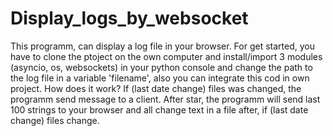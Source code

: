 # Display_logs_by_websocket

This programm, can display a log file in your browser. 
For get started, you have to clone the ptoject on the own computer and install/import 3 modules (asyncio, os, websockets) in your python console
and change the path to the log file in a variable 'filename', also you can integrate this cod in own project.
How does it work? If (last date change) files was changed, the programm send message to a client. After star, the programm will send last 100 strings
to your browser and all change text in a file after, if (last date change) files change.
